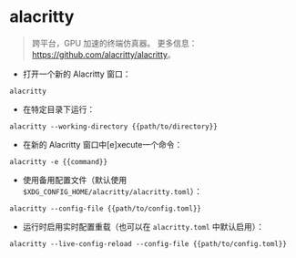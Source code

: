 # alacritty

> 跨平台，GPU 加速的终端仿真器。
> 更多信息：<https://github.com/alacritty/alacritty>。

- 打开一个新的 Alacritty 窗口：

`alacritty`

- 在特定目录下运行：

`alacritty --working-directory {{path/to/directory}}`

- 在新的 Alacritty 窗口中[e]xecute一个命令：

`alacritty -e {{command}}`

- 使用备用配置文件（默认使用 `$XDG_CONFIG_HOME/alacritty/alacritty.toml`）：

`alacritty --config-file {{path/to/config.toml}}`

- 运行时启用实时配置重载（也可以在 `alacritty.toml` 中默认启用）：

`alacritty --live-config-reload --config-file {{path/to/config.toml}}`